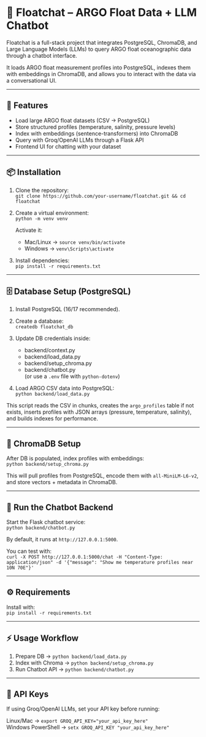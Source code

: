 # 🌊 Floatchat – ARGO Float Data + LLM Chatbot

Floatchat is a full-stack project that integrates PostgreSQL, ChromaDB, and Large Language Models (LLMs) to query ARGO float oceanographic data through a chatbot interface.  

It loads ARGO float measurement profiles into PostgreSQL, indexes them with embeddings in ChromaDB, and allows you to interact with the data via a conversational UI.

---

## 🚀 Features
- Load large ARGO float datasets (CSV → PostgreSQL)  
- Store structured profiles (temperature, salinity, pressure levels)  
- Index with embeddings (sentence-transformers) into ChromaDB  
- Query with Groq/OpenAI LLMs through a Flask API  
- Frontend UI for chatting with your dataset  

---

## 📦 Installation

1. Clone the repository:  
   `git clone https://github.com/your-username/floatchat.git && cd floatchat`

2. Create a virtual environment:  
   `python -m venv venv`  

   Activate it:  
   - Mac/Linux → `source venv/bin/activate`  
   - Windows → `venv\Scripts\activate`

3. Install dependencies:  
   `pip install -r requirements.txt`

---

## 🗄️ Database Setup (PostgreSQL)

1. Install PostgreSQL (16/17 recommended).  
2. Create a database:  
   `createdb floatchat_db`  
3. Update DB credentials inside:  
   - backend/context.py  
   - backend/load_data.py  
   - backend/setup_chroma.py  
   - backend/chatbot.py  
   (or use a `.env` file with `python-dotenv`)  

4. Load ARGO CSV data into PostgreSQL:  
   `python backend/load_data.py`  

This script reads the CSV in chunks, creates the `argo_profiles` table if not exists, inserts profiles with JSON arrays (pressure, temperature, salinity), and builds indexes for performance.

---

## 🔎 ChromaDB Setup

After DB is populated, index profiles with embeddings:  
`python backend/setup_chroma.py`

This will pull profiles from PostgreSQL, encode them with `all-MiniLM-L6-v2`, and store vectors + metadata in ChromaDB.

---

## 🤖 Run the Chatbot Backend

Start the Flask chatbot service:  
`python backend/chatbot.py`

By default, it runs at `http://127.0.0.1:5000`.  

You can test with:  
`curl -X POST http://127.0.0.1:5000/chat -H "Content-Type: application/json" -d '{"message": "Show me temperature profiles near 10N 70E"}'`


---

## ⚙️ Requirements

Install with:  
`pip install -r requirements.txt`

---

## ⚡ Usage Workflow

1. Prepare DB → `python backend/load_data.py`  
2. Index with Chroma → `python backend/setup_chroma.py`  
3. Run Chatbot API → `python backend/chatbot.py`  

---

## 🔑 API Keys

If using Groq/OpenAI LLMs, set your API key before running:  

Linux/Mac → `export GROQ_API_KEY="your_api_key_here"`  
Windows PowerShell → `setx GROQ_API_KEY "your_api_key_here"`


